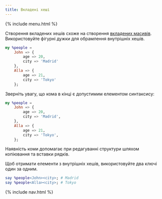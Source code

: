 ```yaml
---
title: Вкладені хеші
---
```


{% include menu.html %}

Створення вкладених хешів схоже на створення [вкладених масивів](/uk/essentials/positionals/nested-arrays). Використовуйте фігурні дужки для обрамлення внутрішніх хешів.

```raku
my %people =
    John => {
        age => 20,
        city => 'Madrid'
    },
    Alla => {
        age => 21,
        city => 'Tokyo'
    };
```

Зверніть увагу, що кома в кінці є допустимим елементом синтаксису:

```raku
my %people =
    John => {
        age => 20,
        city => 'Madrid',
    },
    Alla => {
        age => 21,
        city => 'Tokyo',
    };
```

Наявність коми допомагає при редагуванні структури шляхом копіювання та вставки рядків.

Щоб отримати елементи з внутрішніх хешів, використовуйте два ключі один за одним.

```raku
say %people<John><city>; # Madrid
say %people<Alla><city>; # Tokyo
```

{% include nav.html %}
